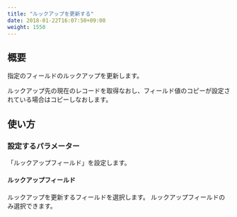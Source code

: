 ```yaml
---
title: "ルックアップを更新する"
date: 2018-01-22T16:07:50+09:00
weight: 1550
---
```


## 概要

指定のフィールドのルックアップを更新します。

ルックアップ先の現在のレコードを取得なおし、フィールド値のコピーが設定されている場合はコピーしなおします。

## 使い方

### 設定するパラメーター

「ルックアップフィールド」を設定します。

#### ルックアップフィールド

ルックアップを更新するフィールドを選択します。
ルックアップフィールドのみ選択できます。